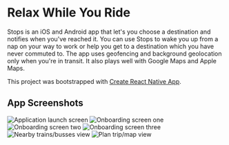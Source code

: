 # Relax While You Ride

Stops is an iOS and Android app that let's you choose a destination and notifies when you've reached it. You can use Stops to wake you up from a nap on your way to work or help you get to a destination which you have never commuted to. The app uses geofencing and background geolocation only when you're in transit. It also plays well with Google Maps and Apple Maps.

This project was bootstrapped with [Create React Native App](https://github.com/react-community/create-react-native-app).

## App Screenshots

![Application launch screen](/screenshots/1.jpg)
![Onboarding screen one](/screenshots/2.png)
![Onboarding screen two](/screenshots/3.png)
![Onboarding screen three](/screenshots/4.png)
![Nearby trains/busses view](/screenshots/5.png)
![Plan trip/map view](/screenshots/6.png)
